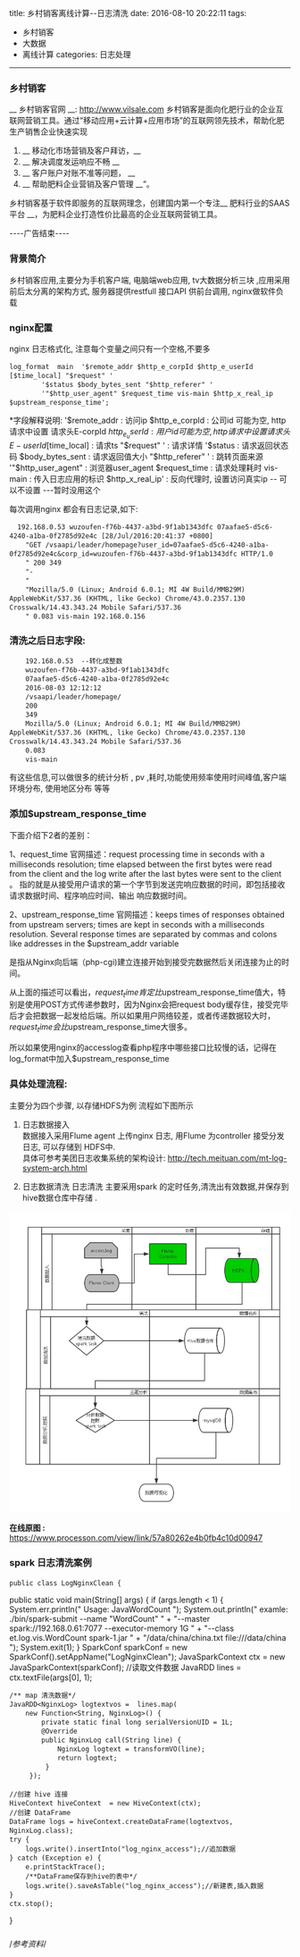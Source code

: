 title: 乡村销客离线计算--日志清洗
date: 2016-08-10 20:22:11
tags:
- 乡村销客
- 大数据
- 离线计算
categories: 日志处理
---

### 乡村销客
__ 乡村销客官网 __: http://www.vilsale.com 
乡村销客是面向化肥行业的企业互联网营销工具。通过“移动应用+云计算+应用市场”的互联网领先技术，帮助化肥生产销售企业快速实现  
<!-- more -->
1. __ 移动化市场营销及客户拜访，__  
1. __ 解决调度发运响应不畅  __  
1. __ 客户账户对账不准等问题， __  
1. __ 帮助肥料企业营销及客户管理 __”。 

乡村销客基于软件即服务的互联网理念，创建国内第一个专注__ 肥料行业的SAAS平台 __，为肥料企业打造性价比最高的企业互联网营销工具。
 
----广告结束----

### 背景简介
 乡村销客应用,主要分为手机客户端, 电脑端web应用, tv大数据分析三块 ,应用采用前后太分离的架构方式,
服务器提供restfull 接口API 供前台调用,  nginx做软件负载

###  nginx配置

nginx 日志格式化, 注意每个变量之间只有一个空格,不要多

    log_format  main  '$remote_addr $http_e_corpId $http_e_userId [$time_local] "$request" '
        	'$status $body_bytes_sent "$http_referer" '
        	'"$http_user_agent" $request_time vis-main $http_x_real_ip $upstream_response_time';

*字段解释说明:
     '$remote_addr       : 访问ip
     $http_e_corpId      : 公司id 可能为空, http请求中设置 请求头E-corpId 
     $http_e_userId      : 用户id 可能为空, http请求中设置 请求头E-userId 
     [$time_local]       : 请求ts
     "$request" '        : 请求详情
     '$status            : 请求返回状态码
     $body_bytes_sent    : 请求返回值大小
     "$http_referer" '   : 跳转页面来源
     '"$http_user_agent" : 浏览器user_agent
     $request_time       :  请求处理耗时
     vis-main            : 传入日志应用的标识
     $http_x_real_ip'    :  反向代理时, 设置访问真实ip -- 可以不设置 ---暂时没用这个

每次调用nginx 都会有日志记录,如下:

      192.168.0.53 wuzoufen-f76b-4437-a3bd-9f1ab1343dfc 07aafae5-d5c6-4240-a1ba-0f2785d92e4c [28/Jul/2016:20:41:37 +0800] 
		"GET /vsaapi/leader/homepage?user_id=07aafae5-d5c6-4240-a1ba-0f2785d92e4c&corp_id=wuzoufen-f76b-4437-a3bd-9f1ab1343dfc HTTP/1.0
		" 200 349 
		"-
		" 
		"Mozilla/5.0 (Linux; Android 6.0.1; MI 4W Build/MMB29M) AppleWebKit/537.36 (KHTML, like Gecko) Chrome/43.0.2357.130 Crosswalk/14.43.343.24 Mobile Safari/537.36
		" 0.083 vis-main 192.168.0.156

### 清洗之后日志字段:

		192.168.0.53  --转化成整数 
		wuzoufen-f76b-4437-a3bd-9f1ab1343dfc 
		07aafae5-d5c6-4240-a1ba-0f2785d92e4c 
		2016-08-03 12:12:12 
		/vsaapi/leader/homepage/
		200 
		349 
		Mozilla/5.0 (Linux; Android 6.0.1; MI 4W Build/MMB29M) AppleWebKit/537.36 (KHTML, like Gecko) Chrome/43.0.2357.130 Crosswalk/14.43.343.24 Mobile Safari/537.36
		0.083
		vis-main 

有这些信息,可以做很多的统计分析 , pv ,耗时,功能使用频率使用时间峰值,客户端环境分布, 使用地区分布 等等

### 添加$upstream_response_time

下面介绍下2者的差别：

1、request_time
官网描述：request processing time in seconds with a milliseconds resolution; time elapsed between the first bytes were read from the client and the log write after the last bytes were sent to the client 。
指的就是从接受用户请求的第一个字节到发送完响应数据的时间，即包括接收请求数据时间、程序响应时间、输出
响应数据时间。

2、upstream_response_time
官网描述：keeps times of responses obtained from upstream servers; times are kept in seconds with a milliseconds resolution. Several response times are separated by commas and colons like addresses in the $upstream_addr variable

是指从Nginx向后端（php-cgi)建立连接开始到接受完数据然后关闭连接为止的时间。

从上面的描述可以看出，$request_time肯定比$upstream_response_time值大，特别是使用POST方式传递参数时，因为Nginx会把request body缓存住，接受完毕后才会把数据一起发给后端。所以如果用户网络较差，或者传递数据较大时，$request_time会比$upstream_response_time大很多。

所以如果使用nginx的accesslog查看php程序中哪些接口比较慢的话，记得在log_format中加入$upstream_response_time



### 具体处理流程:

主要分为四个步骤, 以存储HDFS为例 流程如下图所示

1. 日志数据接入  
	数据接入采用Flume agent 上传nginx 日志, 用Flume 为controller 接受分发日志, 可以存储到
	HDFS中.  
	具体可参考美团日志收集系统的架构设计:  http://tech.meituan.com/mt-log-system-arch.html

2. 日志数据清洗 
日志清洗 主要采用spark 的定时任务,清洗出有效数据,并保存到hive数据仓库中存储 . 


![离线日志处理流程](/uploads/NginxAccessLog.png "离线日志处理流程")  


__在线原图 :__ https://www.processon.com/view/link/57a80262e4b0fb4c10d00947


### spark 日志清洗案例 

	public class LogNginxClean {

public static void main(String[] args) {
	if (args.length < 1) {
		System.err.println(" Usage: JavaWordCount <file> <savepath> ");
		System.out.println(" examle: ./bin/spark-submit  --name \"WordCount\"  "
       		+ "--master spark://192.168.0.61:7077 --executor-memory 1G  "
       		+ "--class et.log.vis.WordCount  spark-1.jar "
       		+ "/data/china/china.txt file:///data/china ");
		System.exit(1);
	}
	SparkConf sparkConf = new SparkConf().setAppName("LogNginxClean");
	JavaSparkContext ctx = new JavaSparkContext(sparkConf);
	//读取文件数据
	JavaRDD<String> lines = ctx.textFile(args[0], 1);
    
	/** map 清洗数据*/
	JavaRDD<NginxLog> logtextvos =  lines.map(
		new Function<String, NginxLog>() {
			private static final long serialVersionUID = 1L;
			@Override
            public NginxLog call(String line) {
				NginxLog logtext = transformVO(line);
				return logtext;
             }
         });
		
	//创建 hive 连接
	HiveContext hiveContext  = new HiveContext(ctx);
	//创建 DataFrame 
	DataFrame logs = hiveContext.createDataFrame(logtextvos, NginxLog.class);
	try {
		logs.write().insertInto("log_nginx_access");//追加数据
	} catch (Exception e) {
		e.printStackTrace();
		/**DataFrame保存到hive的表中*/
		logs.write().saveAsTable("log_nginx_access");//新建表,插入数据
	}
	ctx.stop();
}




### 








/*参考资料*/
